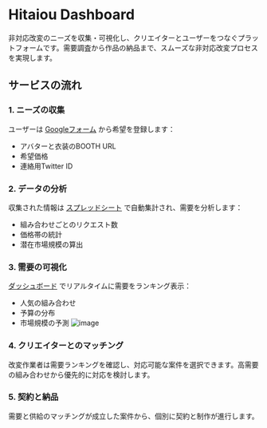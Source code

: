 # Hitaiou Dashboard

非対応改変のニーズを収集・可視化し、クリエイターとユーザーをつなぐプラットフォームです。需要調査から作品の納品まで、スムーズな非対応改変プロセスを実現します。

## サービスの流れ

### 1. ニーズの収集
ユーザーは [Googleフォーム](https://docs.google.com/forms/d/1xzy5yyXuzG-LZD-TX-bU_l8UVZd5REguUh0Kr7NYdjw/) から希望を登録します：
- アバターと衣装のBOOTH URL
- 希望価格
- 連絡用Twitter ID

### 2. データの分析
収集された情報は [スプレッドシート](https://docs.google.com/spreadsheets/d/1k133iin4Fu4SHqSY7qSs9CVWFPAF0PW_F30GBFWIqRg/) で自動集計され、需要を分析します：
- 組み合わせごとのリクエスト数
- 価格帯の統計
- 潜在市場規模の算出

### 3. 需要の可視化
[ダッシュボード](http://192.168.11.22:8000) でリアルタイムに需要をランキング表示：
- 人気の組み合わせ
- 予算の分布
- 市場規模の予測
![image](https://github.com/user-attachments/assets/153a5291-c4ed-4346-80f2-909fdeb3457b)

### 4. クリエイターとのマッチング
改変作業者は需要ランキングを確認し、対応可能な案件を選択できます。高需要の組み合わせから優先的に対応を検討します。

### 5. 契約と納品
需要と供給のマッチングが成立した案件から、個別に契約と制作が進行します。
